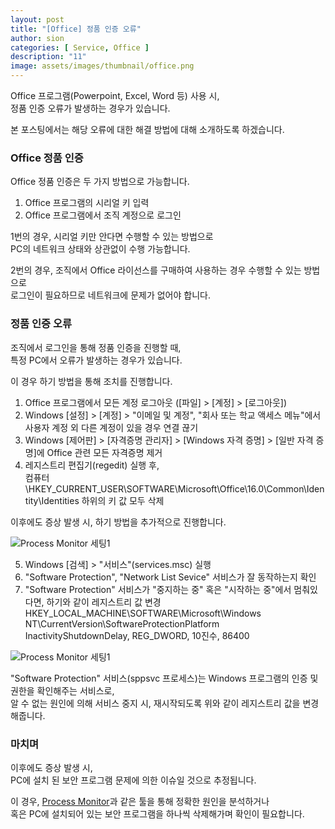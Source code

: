 ```yaml
---
layout: post
title: "[Office] 정품 인증 오류"
author: sion
categories: [ Service, Office ]
description: "11"
image: assets/images/thumbnail/office.png
---
```


Office 프로그램(Powerpoint, Excel, Word 등) 사용 시,  
정품 인증 오류가 발생하는 경우가 있습니다.  

본 포스팅에서는 해당 오류에 대한 해결 방법에 대해 소개하도록 하겠습니다.  

### Office 정품 인증

Office 정품 인증은 두 가지 방법으로 가능합니다.

1. Office 프로그램의 시리얼 키 입력
2. Office 프로그램에서 조직 계정으로 로그인

1번의 경우, 시리얼 키만 안다면 수행할 수 있는 방법으로  
PC의 네트워크 상태와 상관없이 수행 가능합니다.  

2번의 경우, 조직에서 Office 라이선스를 구매하여 사용하는 경우 수행할 수 있는 방법으로  
로그인이 필요하므로 네트워크에 문제가 없어야 합니다.  


### 정품 인증 오류

조직에서 로그인을 통해 정품 인증을 진행할 때,  
특정 PC에서 오류가 발생하는 경우가 있습니다.  

이 경우 하기 방법을 통해 조치를 진행합니다.

1. Office 프로그램에서 모든 계정 로그아웃 ([파일] > [계정] > [로그아웃])
2. Windows [설정] > [계정] > "이메일 및 계정", "회사 또는 학교 액세스 메뉴"에서 사용자 계정 외 다른 계정이 있을 경우 연결 끊기 
3. Windows [제어판] > [자격증명 관리자] > [Windows 자격 증명] > [일반 자격 증명]에 Office 관련 모든 자격증명 제거
4. 레지스트리 편집기(regedit) 실행 후,  
컴퓨터\HKEY_CURRENT_USER\SOFTWARE\Microsoft\Office\16.0\Common\Identity\Identities 하위의 키 값 모두 삭제

이후에도 증상 발생 시, 하기 방법을 추가적으로 진행합니다.

<img src="{{site.baseurl}}/assets/images/11/1.png" title="Process Monitor 세팅1">

5. Windows [검색] > "서비스"(services.msc) 실행
6. "Software Protection", "Network List Sevice" 서비스가 잘 동작하는지 확인
7. "Software Protection" 서비스가 "중지하는 중" 혹은 "시작하는 중"에서 멈춰있다면, 하기와 같이 레지스트리 값 변경  
HKEY_LOCAL_MACHINE\SOFTWARE\Microsoft\Windows NT\CurrentVersion\SoftwareProtectionPlatform
InactivityShutdownDelay, REG_DWORD, 10진수, 86400

<img src="{{site.baseurl}}/assets/images/11/2.png" title="Process Monitor 세팅1">

"Software Protection" 서비스(sppsvc 프로세스)는 Windows 프로그램의 인증 및 권한을 확인해주는 서비스로,  
알 수 없는 원인에 의해 서비스 중지 시, 재시작되도록 위와 같이 레지스트리 값을 변경해줍니다.  


### 마치며

이후에도 증상 발생 시,  
PC에 설치 된 보안 프로그램 문제에 의한 이슈일 것으로 추정됩니다.

이 경우, [Process Monitor]과 같은 툴을 통해 정확한 원인을 분석하거나  
혹은 PC에 설치되어 있는 보안 프로그램을 하나씩 삭제해가며 확인이 필요합니다.  


[Process Monitor]: ("https://sixxon.github.io/operation/etc/2024/01/16/Process-Monitor-%EC%82%AC%EC%9A%A9%EB%B2%95.html")